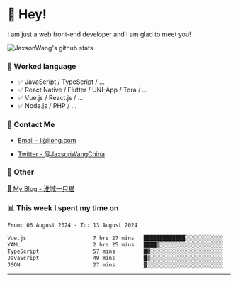 # 👋 Hey!

I am just a web front-end developer and I am glad to meet you!

![JaxsonWang's github stats](https://github-readme-stats.vercel.app/api?username=JaxsonWang&&show_icons=true&&title_color=1abc9c&&icon_color=1abc9c)


### 📝 Worked language

- ✅ JavaScript / TypeScript / ...
- ✅ React Native / Flutter / UNI-App / Tora / ...
- ✅ Vue.js / React.js / ...
- ✅ Node.js / PHP / ...

### 📮 Contact Me

- [Email - i@iiong.com](mailto:i@iiong.com)

- [Twitter - @JaxsonWangChina](https://twitter.com/JaxsonWangChina)

### 🤪 Other

[📌 My Blog - 淮城一只猫](https://iiong.com)

### 📊 This week I spent my time on

<!--START_SECTION:waka-->

```txt
From: 06 August 2024 - To: 13 August 2024

Vue.js                     7 hrs 27 mins   █████████████░░░░░░░░░░░░   51.75 %
YAML                       2 hrs 25 mins   ████▒░░░░░░░░░░░░░░░░░░░░   16.84 %
TypeScript                 57 mins         █▓░░░░░░░░░░░░░░░░░░░░░░░   06.67 %
JavaScript                 49 mins         █▒░░░░░░░░░░░░░░░░░░░░░░░   05.70 %
JSON                       27 mins         ▓░░░░░░░░░░░░░░░░░░░░░░░░   03.18 %
```

<!--END_SECTION:waka-->

---

